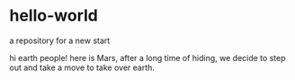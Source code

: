 # hello-world
a repository for a new start

hi earth people! here is Mars, after a long time of hiding, 
we decide to step out and take a move to take over earth.

